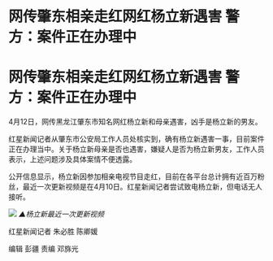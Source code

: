 # 网传肇东相亲走红网红杨立新遇害 警方：案件正在办理中

# 网传肇东相亲走红网红杨立新遇害 警方：案件正在办理中

4月12日，网传黑龙江肇东市知名网红杨立新和母亲遇害，凶手是杨立新的男友。

红星新闻记者从肇东市公安局工作人员处核实到，确有杨立新遇害一事，目前案件正在办理当中。关于杨立新母亲是否也遇害，嫌疑人是否为杨立新男友，工作人员表示，上述问题涉及具体案情不便透露。

公开信息显示，杨立新因参加相亲电视节目走红，目前在各平台总计拥有近百万粉丝，最近一次更新视频是在4月10日。红星新闻记者尝试致电杨立新，但电话无人接听。

![](https://inews.gtimg.com/om_bt/OwWhx9vPdm1spkxOj1Ne7qWzpA0dMJcZDYLDOOJqaN-1MAA/1000)
_▲杨立新最近一次更新视频_

红星新闻记者 朱必胜 陈卿媛

编辑 彭疆 责编 邓旆光


